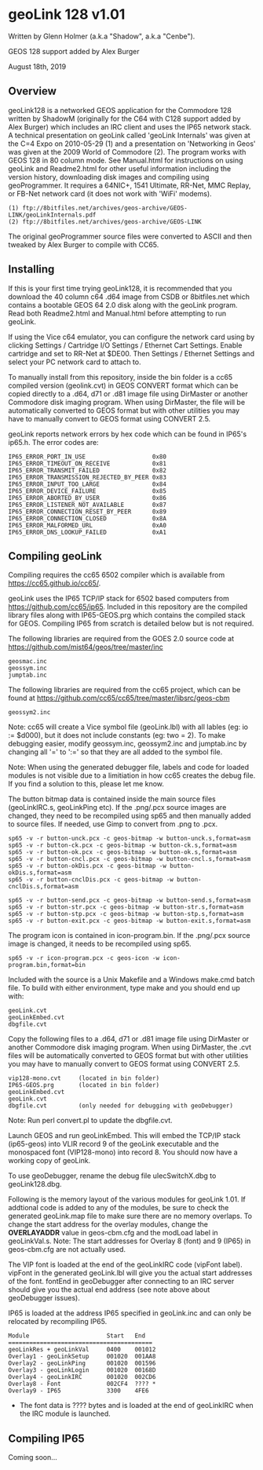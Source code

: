 # geoLink 128 v1.01
Written by Glenn Holmer (a.k.a "Shadow", a.k.a "Cenbe").

GEOS 128 support added by Alex Burger

August 18th, 2019


## Overview

geoLink128 is a networked GEOS application for the Commodore 128 written by ShadowM (originally for the C64 with C128 support added by Alex Burger) which includes an IRC client and uses the IP65 network stack.  A technical presentation on geoLink called 'geoLink Internals' was given at the C=4 Expo on 2010-05-29 (1) and a presentation on 'Networking in Geos' was given at the 2009 World of Commodore (2).  The program works with GEOS 128 in 80 column mode.  See Manual.html for instructions on using geoLink and Readme2.html for other useful information including the version history, downloading disk images and compiling using geoProgrammer.  It requires a 64NIC+, 1541 Ultimate, RR-Net, MMC Replay, or FB-Net network card (it does not work with 'WiFi' modems).

	(1) ftp://8bitfiles.net/archives/geos-archive/GEOS-LINK/geoLinkInternals.pdf
	(2) ftp://8bitfiles.net/archives/geos-archive/GEOS-LINK

The original geoProgrammer source files were converted to ASCII and then tweaked by Alex Burger to compile with CC65.


## Installing

If this is your first time trying geoLink128, it is recommended that you download the 40 column c64 .d64 image from CSDB or 8bitfiles.net which contains a bootable GEOS 64 2.0 disk along with the geoLink program.  Read both Readme2.html and Manual.html before attempting to run geoLink.

If using the Vice c64 emulator, you can configure the network card using by clicking Settings / Cartridge I/O Settings / Ethernet Cart Settings.  Enable cartridge and set to RR-Net at $DE00.  Then Settings / Ethernet Settings and select your PC network card to attach to.

To manually install from this repository, inside the bin folder is a cc65 compiled version (geolink.cvt) in GEOS CONVERT format which can be copied directly to a .d64, d71 or .d81 image file using DirMaster or another Commodore disk imaging program.  When using DirMaster, the file will be automatically converted to GEOS format but with other utilities you may have to manually convert to GEOS format using CONVERT 2.5.

geoLink reports network errors by hex code which can be found in IP65's ip65.h.  The error codes are:

	IP65_ERROR_PORT_IN_USE                   0x80
	IP65_ERROR_TIMEOUT_ON_RECEIVE            0x81
	IP65_ERROR_TRANSMIT_FAILED               0x82
	IP65_ERROR_TRANSMISSION_REJECTED_BY_PEER 0x83
	IP65_ERROR_INPUT_TOO_LARGE               0x84
	IP65_ERROR_DEVICE_FAILURE                0x85
	IP65_ERROR_ABORTED_BY_USER               0x86
	IP65_ERROR_LISTENER_NOT_AVAILABLE        0x87
	IP65_ERROR_CONNECTION_RESET_BY_PEER      0x89
	IP65_ERROR_CONNECTION_CLOSED             0x8A
	IP65_ERROR_MALFORMED_URL                 0xA0
	IP65_ERROR_DNS_LOOKUP_FAILED             0xA1


## Compiling geoLink

Compiling requires the cc65 6502 compiler which is available from https://cc65.github.io/cc65/.

geoLink uses the IP65 TCP/IP stack for 6502 based computers from https://github.com/cc65/ip65.  Included in this repository are the compiled library files along with IP65-GEOS.prg which contains the compiled stack for GEOS.  Compiling IP65 from scratch is detailed below but is not required.

The following libraries are required from the GOES 2.0 source code at https://github.com/mist64/geos/tree/master/inc

	geosmac.inc
	geossym.inc
	jumptab.inc

The following libraries are required from the cc65 project, which can be found at https://github.com/cc65/cc65/tree/master/libsrc/geos-cbm

	geossym2.inc

Note:  cc65 will create a Vice symbol file (geoLink.lbl) with all lables (eg: io := $d000), but it does not include constants (eg: two = 2).  To make debugging easier, modify geossym.inc, geossym2.inc and jumptab.inc by changing all '=' to ':=' so that they are all added to the symbol file.

Note:  When using the generated debugger file, labels and code for loaded modules is not visible due to a limitiation in how cc65 creates the debug file.  If you find a solution to this, please let me know.

The button bitmap data is contained inside the main source files (geoLinkIRC.s, geoLinkPing etc).  If the .png/.pcx source images are changed, they need to be recompiled using sp65 and then manually added to source files.  If needed, use Gimp to convert from .png to .pcx.

	sp65 -v -r button-unck.pcx -c geos-bitmap -w button-unck.s,format=asm
	sp65 -v -r button-ck.pcx -c geos-bitmap -w button-ck.s,format=asm
	sp65 -v -r button-ok.pcx -c geos-bitmap -w button-ok.s,format=asm
	sp65 -v -r button-cncl.pcx -c geos-bitmap -w button-cncl.s,format=asm
	sp65 -v -r button-okDis.pcx -c geos-bitmap -w button-okDis.s,format=asm
	sp65 -v -r button-cnclDis.pcx -c geos-bitmap -w button-cnclDis.s,format=asm

	sp65 -v -r button-send.pcx -c geos-bitmap -w button-send.s,format=asm
	sp65 -v -r button-str.pcx -c geos-bitmap -w button-str.s,format=asm
	sp65 -v -r button-stp.pcx -c geos-bitmap -w button-stp.s,format=asm
	sp65 -v -r button-exit.pcx -c geos-bitmap -w button-exit.s,format=asm
	
The program icon is contained in icon-program.bin.  If the .png/.pcx source image is changed, it needs to be recompiled using sp65.

	sp65 -v -r icon-program.pcx -c geos-icon -w icon-program.bin,format=bin

Included with the source is a Unix Makefile and a Windows make.cmd batch file.  To build with either environment, type make and you should end up with:

	geoLink.cvt
	geoLinkEmbed.cvt
	dbgfile.cvt

Copy the following files to a .d64, d71 or .d81 image file using DirMaster or another Commodore disk imaging program.  When using DirMaster, the .cvt files will be automatically converted to GEOS format but with other utilities you may have to manually convert to GEOS format using CONVERT 2.5.

	vip128-mono.cvt		(located in bin folder)
	IP65-GEOS.prg		(located in bin folder)
	geoLinkEmbed.cvt
	geoLink.cvt
	dbgfile.cvt			(only needed for debugging with geoDebugger)

Note:  Run perl convert.pl to update the dbgfile.cvt.

Launch GEOS and run geoLinkEmbed. This will embed the TCP/IP stack (ip65-geos) into VLIR record 9 of the geoLink executable and the monospaced font (VIP128-mono) into record 8.  You should now have a working copy of geoLink.

To use geoDebugger, rename the debug file uIecSwitchX.dbg to geoLink128.dbg.

Following is the memory layout of the various modules for geoLink 1.01.  If addtional code is added to any of the modules, be sure to check the generated geoLink.map file to make sure there are no memory overlaps.  To change the start address for the overlay modules, change the __OVERLAYADDR__ value in geos-cbm.cfg and the modLoad label in geoLinkVal.s.  Note:  The start addresses for Overlay 8 (font) and 9 (IP65) in geos-cbm.cfg are not actually used.

The VIP font is loaded at the end of the geoLinkIRC code (vipFont label).  vipFont in the generated geoLink.lbl will give you the actual start addresses of the font.  fontEnd in geoDebugger after connecting to an IRC server should give you the actual end address (see note above about geoDebugger issues).

IP65 is loaded at the address IP65 specified in geoLink.inc and can only be relocated by recompiling IP65.

	Module                      Start   End
	=========================================
	geoLinkRes + geoLinkVal     0400    001012 
	Overlay1 - geoLinkSetup     001020  001AA8
	Overlay2 - geoLinkPing      001020  001596
	Overlay3 - geoLinkLogin     001020  00168D
	Overlay4 - geoLinkIRC       001020  002CD6
	Overlay8 - Font             002CF4  ???? *
	Overlay9 - IP65             3300    4FE6
	
* The font data is ???? bytes and is loaded at the end of geoLinkIRC when the IRC module is launched.


## Compiling IP65

Coming soon...



